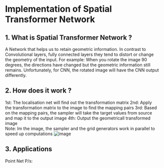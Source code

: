 # Implementation of Spatial Transformer Network 

## 1. What is Spatial Transformer Network ?
A Network that helps us to retain geometric information. In contrast to Convolutional layers, fully connected layers they tend to distort or change the geometry of the input.
For example: When you rotate the image 90 degrees, the directions have changed but the geometric information still remains. Unfortunately, for CNN, the rotated image will have the CNN output differently. 

## 2. How does it work ?
1st: The localisation net will find out the transformation matrix 
2nd: Apply the transformation matrix to the image to find the mapping pairs
3rd: Based on the mapping pairs, the sampler will take the target values from source and map it to the output image
4th: Output the geometricall transformed image  
Note: Im the image, the sampler and the grid generators work in parallel to speed up computations
![image](https://github.com/Mikyx-1/Computer-Vision-Models/assets/92131994/8c236b93-b3b0-406d-86da-9aa5971f3bfe)

## 3. Applications
Point Net
P/s: 
